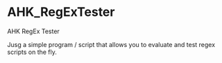 # AHK_RegExTester
AHK RegEx Tester

Jusg a simple program / script that allows you to evaluate and test 
regex scripts on the fly.
